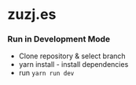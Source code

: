 # zuzj.es

### Run in Development Mode
- Clone repository & select branch
- yarn install - install dependencies
- run `yarn run dev`
